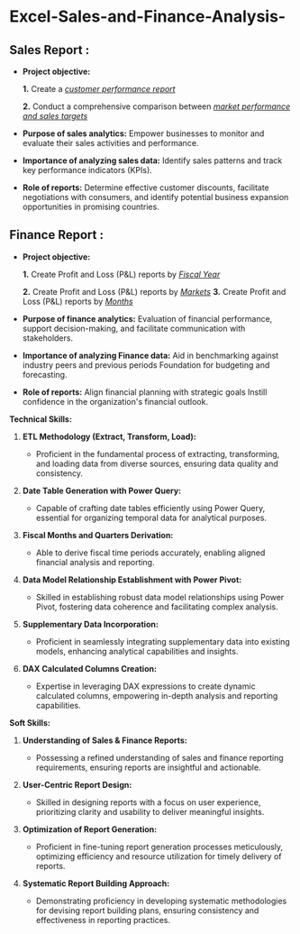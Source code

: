 # Excel-Sales-and-Finance-Analysis-
## Sales Report :


- **Project objective:** 

    **1.** Create a _[customer performance report](https://github.com/Datapb123/Excel-Sales-and-Finance-Analysis-/blob/main/Customer%20Performance%20Report.pdf)_

    **2.** Conduct a comprehensive comparison between _[market performance and sales targets](https://github.com/Datapb123/Excel-Sales-and-Finance-Analysis-/blob/main/Market%20Performance%20vs%20Target.pdf)_

- **Purpose of sales analytics:** Empower businesses to monitor and evaluate their sales activities and performance.

- **Importance of analyzing sales data:** Identify sales patterns and track key performance indicators (KPIs).

- **Role of reports:** Determine effective customer discounts, facilitate negotiations with consumers, and identify potential business expansion opportunities in promising countries.


## Finance Report :

- **Project objective:** 

    **1.** Create Profit and Loss (P&L) reports by _[Fiscal Year](https://github.com/Datapb123/Excel-Sales-and-Finance-Analysis-/blob/main/P%26L%20Statement%20by%20Fiscal%20Year.pdf)_ 

   **2.** Create Profit and Loss (P&L) reports by _[Markets](https://github.com/Datapb123/Excel-Sales-and-Finance-Analysis-/blob/main/P%26L%20Statement%20by%20Market.pdf)_
   **3.** Create Profit and Loss (P&L) reports by _[Months](https://github.com/Datapb123/Excel-Sales-and-Finance-Analysis-/blob/main/P%26L%20Statement%20by%20Months.pdf)_

- **Purpose of finance analytics:** Evaluation of financial performance, support decision-making, and facilitate communication with stakeholders.

- **Importance of analyzing Finance data:** Aid in benchmarking against industry peers and previous periods Foundation for budgeting and forecasting.

- **Role of reports:** Align financial planning with strategic goals Instill confidence in the organization's financial outlook.


**Technical Skills:**

1. **ETL Methodology (Extract, Transform, Load):**
   - Proficient in the fundamental process of extracting, transforming, and loading data from diverse sources, ensuring data quality and consistency.

2. **Date Table Generation with Power Query:**
   - Capable of crafting date tables efficiently using Power Query, essential for organizing temporal data for analytical purposes.

3. **Fiscal Months and Quarters Derivation:**
   - Able to derive fiscal time periods accurately, enabling aligned financial analysis and reporting.

4. **Data Model Relationship Establishment with Power Pivot:**
   - Skilled in establishing robust data model relationships using Power Pivot, fostering data coherence and facilitating complex analysis.

5. **Supplementary Data Incorporation:**
   - Proficient in seamlessly integrating supplementary data into existing models, enhancing analytical capabilities and insights.

6. **DAX Calculated Columns Creation:**
   - Expertise in leveraging DAX expressions to create dynamic calculated columns, empowering in-depth analysis and reporting capabilities.

**Soft Skills:**

1. **Understanding of Sales & Finance Reports:**
   - Possessing a refined understanding of sales and finance reporting requirements, ensuring reports are insightful and actionable.

2. **User-Centric Report Design:**
   - Skilled in designing reports with a focus on user experience, prioritizing clarity and usability to deliver meaningful insights.

3. **Optimization of Report Generation:**
   - Proficient in fine-tuning report generation processes meticulously, optimizing efficiency and resource utilization for timely delivery of reports.

4. **Systematic Report Building Approach:**
   - Demonstrating proficiency in developing systematic methodologies for devising report building plans, ensuring consistency and effectiveness in reporting practices.
